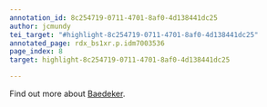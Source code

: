 ```yaml
---
annotation_id: 8c254719-0711-4701-8af0-4d138441dc25
author: jcmundy
tei_target: "#highlight-8c254719-0711-4701-8af0-4d138441dc25"
annotated_page: rdx_bs1xr.p.idm7003536
page_index: 8
target: highlight-8c254719-0711-4701-8af0-4d138441dc25

---
```

Find out more about <a href="https://en.wikipedia.org/wiki/Baedeker">Baedeker</a>.